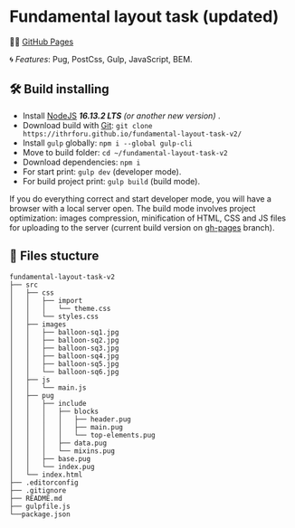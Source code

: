 # Fundamental layout task (updated)

:man_technologist: [GitHub Pages](https://ithrforu.github.io/fundamental-layout-task-v2/)

:cyclone: *Features*: Pug, PostCss, Gulp, JavaScript, BEM. 

## :hammer_and_wrench: Build installing
* Install [NodeJS](https://nodejs.org/en/) ***16.13.2 LTS** (or another new version)* . 
* Download build with [Git](https://git-scm.com/downloads): ```git clone https://ithrforu.github.io/fundamental-layout-task-v2/```
* Install ```gulp``` globally: ```npm i --global gulp-cli```
* Move to build folder: ```cd ~/fundamental-layout-task-v2```
* Download dependencies: ```npm i```
* For start print: ```gulp dev``` (developer mode).
* For build project print: ```gulp build``` (build mode).

If you do everything correct and start developer mode, you will have a browser with a local server open. The build mode involves project optimization: images compression, minification of HTML, CSS and JS files for uploading to the server (current build version on [gh-pages](https://github.com/ithrforu/fundamental-layout-task-v2/tree/gh-pages/) branch).

## :open_file_folder: Files stucture

```
fundamental-layout-task-v2
├── src
│   ├── css
│   │   ├── import
│   │   │   └── theme.css
│   │   └── styles.css
│   ├── images
│   │   ├── balloon-sq1.jpg
│   │   ├── balloon-sq2.jpg
│   │   ├── balloon-sq3.jpg
│   │   ├── balloon-sq4.jpg
│   │   ├── balloon-sq5.jpg
│   │   └── balloon-sq6.jpg
│   ├── js
│   │   └── main.js
│   ├── pug
│   │   ├── include
│   │   │   ├── blocks
│   │   │   │	├── header.pug
│   │   │   │	├── main.pug
│   │   │   │	└── top-elements.pug
│   │   │   ├── data.pug
│   │   │   └── mixins.pug
│   │   ├── base.pug
│   │   └── index.pug
│   └── index.html
├── .editorconfig
├── .gitignore
├── README.md
├── gulpfile.js
└──package.json
```
